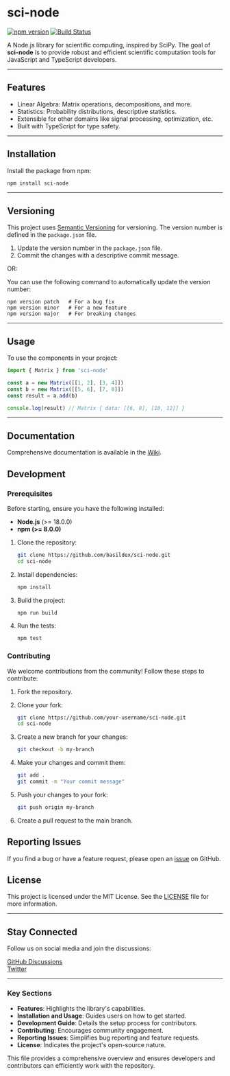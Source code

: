 # sci-node

[![npm version](https://badge.fury.io/js/sci-node.svg)](https://badge.fury.io/js/sci-node)
[![Build Status](https://github.com/your-username/sci-node/actions/workflows/ci.yml/badge.svg)](https://github.com/your-username/sci-node/actions)

A Node.js library for scientific computing, inspired by SciPy. The goal of **sci-node** is to provide robust and efficient scientific computation tools for JavaScript and TypeScript developers.

---

## Features

- Linear Algebra: Matrix operations, decompositions, and more.
- Statistics: Probability distributions, descriptive statistics.
- Extensible for other domains like signal processing, optimization, etc.
- Built with TypeScript for type safety.

---

## Installation

Install the package from npm:

```bash
npm install sci-node
```

---

## Versioning

This project uses [Semantic Versioning](https://semver.org/) for versioning. The version number is defined in the `package.json` file.

1. Update the version number in the `package.json` file.
2. Commit the changes with a descriptive commit message.


OR:

You can use the following command to automatically update the version number:
   ```
   npm version patch   # For a bug fix
   npm version minor   # For a new feature
   npm version major   # For breaking changes
   ```

---

## Usage

To use the components in your project:

```js
import { Matrix } from 'sci-node'

const a = new Matrix([[1, 2], [3, 4]])
const b = new Matrix([[5, 6], [7, 8]])
const result = a.add(b)

console.log(result) // Matrix { data: [[6, 8], [10, 12]] }
```

---

## Documentation

Comprehensive documentation is available in the [Wiki](https://github.com/basildex/sci-node/wiki).


## Development

### Prerequisites

Before starting, ensure you have the following installed:

- **Node.js** (>= 18.0.0)
- **npm (>= 8.0.0)**



1. Clone the repository:

   ```bash
   git clone https://github.com/basildex/sci-node.git
   cd sci-node
   ```

2. Install dependencies:

   ```bash
   npm install
   ```

3. Build the project:

   ```bash
   npm run build
   ```

3. Run the tests:

   ```bash
   npm test
   ```

### Contributing

We welcome contributions from the community! Follow these steps to contribute:

1. Fork the repository.
2. Clone your fork:

   ```bash
   git clone https://github.com/your-username/sci-node.git
   cd sci-node
   ```
3. Create a new branch for your changes:

   ```bash
   git checkout -b my-branch
   ```
4. Make your changes and commit them:

   ```bash
   git add .
   git commit -m "Your commit message"
   ```
5. Push your changes to your fork:

   ```bash
   git push origin my-branch
   ```
6. Create a pull request to the main branch.


## Reporting Issues

If you find a bug or have a feature request, please open an [issue](https://github.com/basildex/sci-node/issues) on GitHub.

## License

This project is licensed under the MIT License. See the [LICENSE](LICENSE) file for more information.

---

## Stay Connected

Follow us on social media and join the discussions:

[GitHub Discussions](https://github.com/basildex/sci-node/discussions)        
[Twitter](https://twitter.com/sci_node)

---

### Key Sections
- **Features**: Highlights the library's capabilities.
- **Installation and Usage**: Guides users on how to get started.
- **Development Guide**: Details the setup process for contributors.
- **Contributing**: Encourages community engagement.
- **Reporting Issues**: Simplifies bug reporting and feature requests.
- **License**: Indicates the project's open-source nature.

This file provides a comprehensive overview and ensures developers and contributors can efficiently work with the repository.